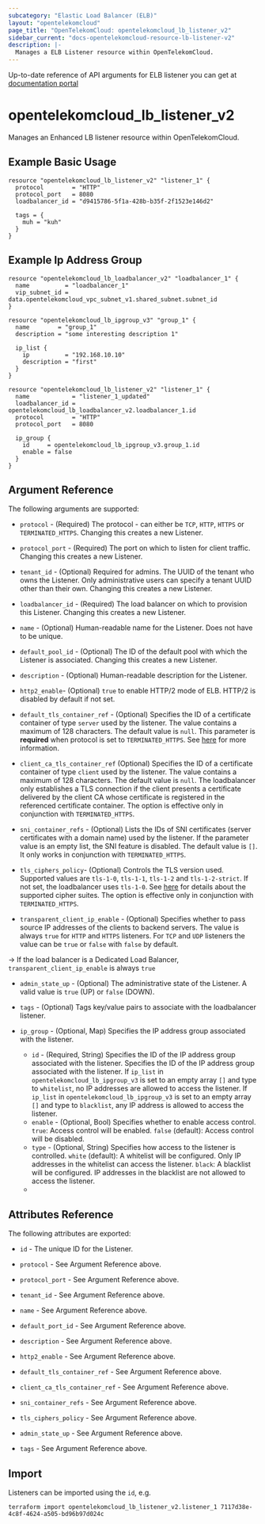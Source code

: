 ```yaml
---
subcategory: "Elastic Load Balancer (ELB)"
layout: "opentelekomcloud"
page_title: "OpenTelekomCloud: opentelekomcloud_lb_listener_v2"
sidebar_current: "docs-opentelekomcloud-resource-lb-listener-v2"
description: |-
  Manages a ELB Listener resource within OpenTelekomCloud.
---
```


Up-to-date reference of API arguments for ELB listener you can get at
[documentation portal](https://docs.otc.t-systems.com/elastic-load-balancing/api-ref/apis_v2.0/listener)

# opentelekomcloud_lb_listener_v2

Manages an Enhanced LB listener resource within OpenTelekomCloud.

## Example Basic Usage

```hcl
resource "opentelekomcloud_lb_listener_v2" "listener_1" {
  protocol        = "HTTP"
  protocol_port   = 8080
  loadbalancer_id = "d9415786-5f1a-428b-b35f-2f1523e146d2"

  tags = {
    muh = "kuh"
  }
}
```

## Example Ip Address Group

```hcl
resource "opentelekomcloud_lb_loadbalancer_v2" "loadbalancer_1" {
  name          = "loadbalancer_1"
  vip_subnet_id = data.opentelekomcloud_vpc_subnet_v1.shared_subnet.subnet_id
}

resource "opentelekomcloud_lb_ipgroup_v3" "group_1" {
  name        = "group_1"
  description = "some interesting description 1"

  ip_list {
    ip          = "192.168.10.10"
    description = "first"
  }
}

resource "opentelekomcloud_lb_listener_v2" "listener_1" {
  name            = "listener_1_updated"
  loadbalancer_id = opentelekomcloud_lb_loadbalancer_v2.loadbalancer_1.id
  protocol        = "HTTP"
  protocol_port   = 8080

  ip_group {
    id     = opentelekomcloud_lb_ipgroup_v3.group_1.id
    enable = false
  }
}
```

## Argument Reference

The following arguments are supported:

* `protocol` - (Required) The protocol - can either be `TCP`, `HTTP`, `HTTPS` or `TERMINATED_HTTPS`.
  Changing this creates a new Listener.

* `protocol_port` - (Required) The port on which to listen for client traffic.
  Changing this creates a new Listener.

* `tenant_id` - (Optional) Required for admins. The UUID of the tenant who owns
  the Listener.  Only administrative users can specify a tenant UUID
  other than their own. Changing this creates a new Listener.

* `loadbalancer_id` - (Required) The load balancer on which to provision this
  Listener. Changing this creates a new Listener.

* `name` - (Optional) Human-readable name for the Listener. Does not have
  to be unique.

* `default_pool_id` - (Optional) The ID of the default pool with which the
  Listener is associated. Changing this creates a new Listener.

* `description` - (Optional) Human-readable description for the Listener.

* `http2_enable`- (Optional) `true` to enable HTTP/2 mode of ELB.
  HTTP/2 is disabled by default if not set.

* `default_tls_container_ref` - (Optional) Specifies the ID of a certificate container of type `server`
  used by the listener. The value contains a maximum of 128 characters. The default value is `null`.
  This parameter is **required** when protocol is set to `TERMINATED_HTTPS`.
  See [here](https://wiki.openstack.org/wiki/Network/LBaaS/docs/how-to-create-tls-loadbalancer)
  for more information.

* `client_ca_tls_container_ref`  (Optional) Specifies the ID of a certificate container of type `client`
  used by the listener. The value contains a maximum of 128 characters. The default value is `null`.
  The loadbalancer only establishes a TLS connection if the client presents a certificate delivered by
  the client CA whose certificate is registered in the referenced certificate container. The option is
  effective only in conjunction with `TERMINATED_HTTPS`.

* `sni_container_refs` - (Optional) Lists the IDs of SNI certificates (server certificates with a domain name) used
  by the listener. If the parameter value is an empty list, the SNI feature is disabled.
  The default value is `[]`. It only works in conjunction with `TERMINATED_HTTPS`.

* `tls_ciphers_policy`- (Optional) Controls the TLS version used. Supported values are `tls-1-0`, `tls-1-1`,
  `tls-1-2` and `tls-1-2-strict`. If not set, the loadbalancer uses `tls-1-0`. See
  [here](https://docs.otc.t-systems.com/api/elb/elb_zq_jt_0001.html) for details about the supported cipher
  suites. The option is effective only in conjunction with `TERMINATED_HTTPS`.

* `transparent_client_ip_enable` - (Optional) Specifies whether to pass source IP addresses of the clients to
  backend servers. The value is always `true` for `HTTP` and `HTTPS` listeners. For `TCP` and `UDP` listeners the
  value can be `true` or `false` with `false` by default.

->
  If the load balancer is a Dedicated Load Balancer, `transparent_client_ip_enable` is always `true`

* `admin_state_up` - (Optional) The administrative state of the Listener.
  A valid value is `true` (UP) or `false` (DOWN).

* `tags` - (Optional) Tags key/value pairs to associate with the loadbalancer listener.

* `ip_group` - (Optional, Map) Specifies the IP address group associated with the listener.
  * `id` - (Required, String) Specifies the ID of the IP address group associated with the listener.
    Specifies the ID of the IP address group associated with the listener.
    If `ip_list` in `opentelekomcloud_lb_ipgroup_v3` is set to an empty array `[]` and type to `whitelist`, no IP addresses are allowed to access the listener.
    If `ip_list` in `opentelekomcloud_lb_ipgroup_v3` is set to an empty array `[]` and type to `blacklist`, any IP address is allowed to access the listener.
  * `enable` - (Optional, Bool) Specifies whether to enable access control.
    `true`: Access control will be enabled.
    `false` (default): Access control will be disabled.
  * `type` - (Optional, String) Specifies how access to the listener is controlled.
    `white` (default): A whitelist will be configured. Only IP addresses in the whitelist can access the listener.
    `black`: A blacklist will be configured. IP addresses in the blacklist are not allowed to access the listener.
  *
## Attributes Reference

The following attributes are exported:

* `id` - The unique ID for the Listener.

* `protocol` - See Argument Reference above.

* `protocol_port` - See Argument Reference above.

* `tenant_id` - See Argument Reference above.

* `name` - See Argument Reference above.

* `default_port_id` - See Argument Reference above.

* `description` - See Argument Reference above.

* `http2_enable` - See Argument Reference above.

* `default_tls_container_ref` - See Argument Reference above.

* `client_ca_tls_container_ref` - See Argument Reference above.

* `sni_container_refs` - See Argument Reference above.

* `tls_ciphers_policy` - See Argument Reference above.

* `admin_state_up` - See Argument Reference above.

* `tags` - See Argument Reference above.

## Import

Listeners can be imported using the `id`, e.g.

```shell
terraform import opentelekomcloud_lb_listener_v2.listener_1 7117d38e-4c8f-4624-a505-bd96b97d024c
```
